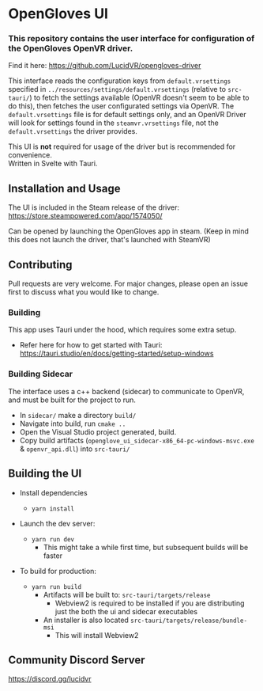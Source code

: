 # OpenGloves UI

### This repository contains the user interface for configuration of the OpenGloves OpenVR driver.  
Find it here: https://github.com/LucidVR/opengloves-driver

This interface reads the configuration keys from `default.vrsettings` specified in `../resources/settings/default.vrsettings` (relative to `src-tauri/`) to fetch the settings available (OpenVR doesn't seem to be able to do this), then fetches the user configurated settings via OpenVR. The `default.vrsettings` file is for default settings only, and an OpenVR Driver will look for settings found in the `steamvr.vrsettings` file, not the `default.vrsettings` the driver provides.


This UI is **not** required for usage of the driver but is recommended for convenience.  
Written in Svelte with Tauri.

## Installation and Usage
The UI is included in the Steam release of the driver:
https://store.steampowered.com/app/1574050/ 

Can be opened by launching the OpenGloves app in steam. 
(Keep in mind this does not launch the driver, that's launched with SteamVR)
 
 ## Contributing
Pull requests are very welcome. For major changes, please open an issue first to discuss what you would like to change.

### Building
This app uses Tauri under the hood, which requires some extra setup.  
* Refer here for how to get started with Tauri: https://tauri.studio/en/docs/getting-started/setup-windows


### Building Sidecar
The interface uses a c++ backend (sidecar) to communicate to OpenVR, and must be built for the project to run.
* In `sidecar/` make a directory `build/`
* Navigate into build, run `cmake ..`
* Open the Visual Studio project generated, build.
* Copy build artifacts (`openglove_ui_sidecar-x86_64-pc-windows-msvc.exe` & `openvr_api.dll`) into `src-tauri/`

## Building the UI
* Install dependencies
    * `yarn install`
    
* Launch the dev server:
    * `yarn run dev`
        * This might take a while first time, but subsequent builds will be faster
    
* To build for production:
    * `yarn run build`
        * Artifacts will be built to: `src-tauri/targets/release`
            * Webview2 is required to be installed if you are distributing just the both the ui and sidecar executables
        * An installer is also located `src-tauri/targets/release/bundle-msi`
           * This will install Webview2
## Community Discord Server
https://discord.gg/lucidvr



